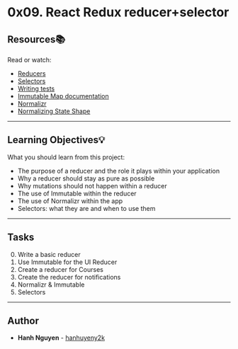 # 0x09. React Redux reducer+selector

## Resources:books:
Read or watch:
* [Reducers](https://intranet.hbtn.io/rltoken/trY1MX9kqfGHJuBZNZ81gw)
* [Selectors](https://intranet.hbtn.io/rltoken/BTxJZN0xjsVICD9cQskGRQ)
* [Writing tests](https://intranet.hbtn.io/rltoken/eH9E8Cjhu4NCSNgFdR7PjA)
* [Immutable Map documentation](https://intranet.hbtn.io/rltoken/C35KJIQJKv-mbz_ove2N5A)
* [Normalizr](https://intranet.hbtn.io/rltoken/0PRZtJeIoFMGZWRJtei3Rw)
* [Normalizing State Shape](https://intranet.hbtn.io/rltoken/ah8EK2y5AU0CpryTuv4nZQ)

---
## Learning Objectives:bulb:
What you should learn from this project:
* The purpose of a reducer and the role it plays within your application
* Why a reducer should stay as pure as possible
* Why mutations should not happen within a reducer
* The use of Immutable within the reducer
* The use of Normalizr within the app
* Selectors: what they are and when to use them

---
## Tasks
0) Write a basic reducer
1) Use Immutable for the UI Reducer
2) Create a reducer for Courses
3) Create the reducer for notifications
4) Normalizr & Immutable
5) Selectors

---

## Author
* **Hanh Nguyen** - [hanhuyeny2k](github.com/hanhuyeny2k)
